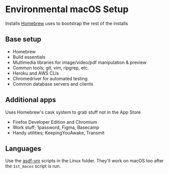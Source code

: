 # Environmental macOS Setup

Installs [Homebrew](https://brew.sh) uses to bootstrap the rest of the installs

## Base setup

* Homebrew
* Build essentials
* Multimedia libraries for image/video/pdf manipulation & preview
* Common tools; git, vim, ripgrep, etc.
* Heroku and AWS CLIs
* Chromedriver for automated testing
* Common database servers and clients

## Additional apps

Uses Homebrew's cask system to grab stuff not in the App Store

* Firefox Developer Edition and Chromium
* Work stuff; 1password, Figma, Basecamp
* Handy utilities; KeepingYouAwake, Transmit

## Languages

Use the [asdf-vm](https://asdf-vm.com) scripts in the Linux folder. They'll
work on macOS too after the `1st_macos` script is run.